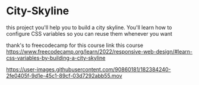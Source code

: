 # City-Skyline

this project you'll help you to build a city skyline. You'll learn how to configure CSS variables so you can reuse them whenever you want

thank's to freecodecamp for this course 
link this course https://www.freecodecamp.org/learn/2022/responsive-web-design/#learn-css-variables-by-building-a-city-skyline

https://user-images.githubusercontent.com/90860181/182384240-2fe0405f-9d1e-45c1-89cf-03d7292abb55.mov

